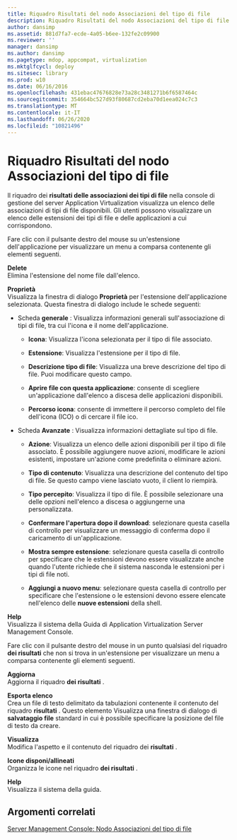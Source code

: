 ```yaml
---
title: Riquadro Risultati del nodo Associazioni del tipo di file
description: Riquadro Risultati del nodo Associazioni del tipo di file
author: dansimp
ms.assetid: 881d7fa7-ecde-4a05-b6ee-132fe2c09900
ms.reviewer: ''
manager: dansimp
ms.author: dansimp
ms.pagetype: mdop, appcompat, virtualization
ms.mktglfcycl: deploy
ms.sitesec: library
ms.prod: w10
ms.date: 06/16/2016
ms.openlocfilehash: 431ebac47676828e73a28c3481271b6f6587464c
ms.sourcegitcommit: 354664bc527d93f80687cd2eba70d1eea024c7c3
ms.translationtype: MT
ms.contentlocale: it-IT
ms.lasthandoff: 06/26/2020
ms.locfileid: "10821496"
---
```

# Riquadro Risultati del nodo Associazioni del tipo di file


Il riquadro dei **risultati delle associazioni dei tipi di file** nella console di gestione del server Application Virtualization visualizza un elenco delle associazioni di tipi di file disponibili. Gli utenti possono visualizzare un elenco delle estensioni dei tipi di file e delle applicazioni a cui corrispondono.

Fare clic con il pulsante destro del mouse su un'estensione dell'applicazione per visualizzare un menu a comparsa contenente gli elementi seguenti.

<a href="" id="delete"></a>**Delete**  
Elimina l'estensione del nome file dall'elenco.

<a href="" id="properties"></a>**Proprietà**  
Visualizza la finestra di dialogo **Proprietà** per l'estensione dell'applicazione selezionata. Questa finestra di dialogo include le schede seguenti:

-   Scheda **generale** : Visualizza informazioni generali sull'associazione di tipi di file, tra cui l'icona e il nome dell'applicazione.

    -   **Icona**: Visualizza l'icona selezionata per il tipo di file associato.

    -   **Estensione**: Visualizza l'estensione per il tipo di file.

    -   **Descrizione tipo di file**: Visualizza una breve descrizione del tipo di file. Puoi modificare questo campo.

    -   **Aprire file con questa applicazione**: consente di scegliere un'applicazione dall'elenco a discesa delle applicazioni disponibili.

    -   **Percorso icona**: consente di immettere il percorso completo del file dell'icona (ICO) o di cercare il file ico.

-   Scheda **Avanzate** : Visualizza informazioni dettagliate sul tipo di file.

    -   **Azione**: Visualizza un elenco delle azioni disponibili per il tipo di file associato. È possibile aggiungere nuove azioni, modificare le azioni esistenti, impostare un'azione come predefinita o eliminare azioni.

    -   **Tipo di contenuto**: Visualizza una descrizione del contenuto del tipo di file. Se questo campo viene lasciato vuoto, il client lo riempirà.

    -   **Tipo percepito**: Visualizza il tipo di file. È possibile selezionare una delle opzioni nell'elenco a discesa o aggiungerne una personalizzata.

    -   **Confermare l'apertura dopo il download**: selezionare questa casella di controllo per visualizzare un messaggio di conferma dopo il caricamento di un'applicazione.

    -   **Mostra sempre estensione**: selezionare questa casella di controllo per specificare che le estensioni devono essere visualizzate anche quando l'utente richiede che il sistema nasconda le estensioni per i tipi di file noti.

    -   **Aggiungi a nuovo menu**: selezionare questa casella di controllo per specificare che l'estensione o le estensioni devono essere elencate nell'elenco delle **nuove estensioni** della shell.

<a href="" id="help"></a>**Help**  
Visualizza il sistema della Guida di Application Virtualization Server Management Console.

Fare clic con il pulsante destro del mouse in un punto qualsiasi del riquadro **dei risultati** che non si trova in un'estensione per visualizzare un menu a comparsa contenente gli elementi seguenti.

<a href="" id="refresh"></a>**Aggiorna**  
Aggiorna il riquadro **dei risultati** .

<a href="" id="export-list"></a>**Esporta elenco**  
Crea un file di testo delimitato da tabulazioni contenente il contenuto del riquadro **risultati** . Questo elemento Visualizza una finestra di dialogo di **salvataggio file** standard in cui è possibile specificare la posizione del file di testo da creare.

<a href="" id="view"></a>**Visualizza**  
Modifica l'aspetto e il contenuto del riquadro dei **risultati** .

<a href="" id="arrange-line-up-icons"></a>**Icone disponi/allineati**  
Organizza le icone nel riquadro **dei risultati** .

<a href="" id="help"></a>**Help**  
Visualizza il sistema della guida.

## Argomenti correlati


[Server Management Console: Nodo Associazioni del tipo di file](server-management-console-file-type-associations-node.md)

 

 





